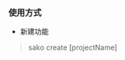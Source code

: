 <!--
 * @Author: sam.hongyang
 * @LastEditors: sam.hongyang
 * @Description: 使用文档
 * @Date: 2019-03-04 17:11:56
 * @LastEditTime: 2019-07-08 15:10:16
 -->

### 使用方式
- 新建功能
> sako create [projectName]
